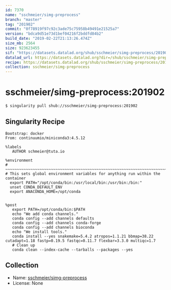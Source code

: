 ```yaml
---
id: 7370
name: "sschmeier/simg-preprocess"
branch: "master"
tag: "201902"
commit: "0f78919f97c92c3ade75c75958b49491e21525a7"
version: "bdca9d51e73d1bef04216f2bddfd84b2"
build_date: "2019-02-22T21:13:26.474Z"
size_mb: 2564
size: 923623455
sif: "https://datasets.datalad.org/shub/sschmeier/simg-preprocess/201902/2019-02-22-0f78919f-bdca9d51/bdca9d51e73d1bef04216f2bddfd84b2.simg"
datalad_url: https://datasets.datalad.org?dir=/shub/sschmeier/simg-preprocess/201902/2019-02-22-0f78919f-bdca9d51/
recipe: https://datasets.datalad.org/shub/sschmeier/simg-preprocess/201902/2019-02-22-0f78919f-bdca9d51/Singularity
collection: sschmeier/simg-preprocess
---
```


# sschmeier/simg-preprocess:201902

```bash
$ singularity pull shub://sschmeier/simg-preprocess:201902
```

## Singularity Recipe

```singularity
Bootstrap: docker
From: continuumio/miniconda3:4.5.12

%labels
   AUTHOR schmeier@tuta.io

%environment
# ~~~~~~~~~~~~~~~~~~~~~~~~~~~~~~~~~~~~~~~~~~~~~~~~~~~~~~~~~~~~~~~~~~~~~~~~~~~~~
# This sets global environment variables for anything run within the container
  export PATH="/opt/conda/bin:/usr/local/bin:/usr/bin:/bin:"
  unset CONDA_DEFAULT_ENV
  export ANACONDA_HOME=/opt/conda


%post
   export PATH=/opt/conda/bin:$PATH
   echo "We add conda channels."
   conda config --add channels defaults
   conda config --add channels conda-forge
   conda config --add channels bioconda
   echo "We install tools."
   conda install --yes snakemake=5.4.2 atropos=1.1.21 bbmap=38.22 cutadapt=1.18 fastp=0.19.5 fastqc=0.11.7 flexbar=3.3.0 multiqc=1.7 
   # Clean up
   conda clean --index-cache --tarballs --packages --yes
```

## Collection

 - Name: [sschmeier/simg-preprocess](https://github.com/sschmeier/simg-preprocess)
 - License: None

